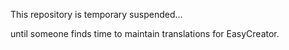 This repository is temporary suspended...

until someone finds time to maintain translations for EasyCreator.

